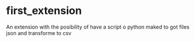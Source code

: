 # first_extension
An extension with the posibility of have a script o python maked to got files json and transforme to csv
